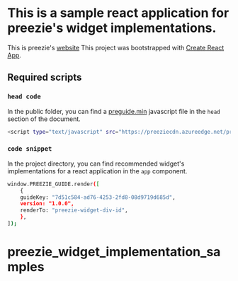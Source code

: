 # This is a sample react application for preezie's widget implementations.

This is preezie's [website](https://preezie.com)
This project was bootstrapped with [Create React App](https://github.com/facebook/create-react-app).

## Required scripts

### `head code`

In the public folder, you can find a [preguide.min](https://preeziecdn.azureedge.net/production/preguide.min.js) javascript file in the `head` section of the document.

```sh
<script type="text/javascript" src="https://preeziecdn.azureedge.net/production/preguide.min.js"></script>
```

### `code snippet`

In the project directory, you can find recommended widget's implementations for a react application in the `app` component.

```sh
window.PREEZIE_GUIDE.render([
    {
    guideKey: "7d51c584-ad76-4253-2fd8-08d9719d685d",
    version: "1.0.0",
    renderTo: "preezie-widget-div-id",
    },
]);
```

# preezie_widget_implementation_samples
